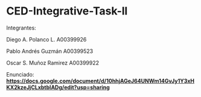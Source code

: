 # CED-Integrative-Task-ll

Integrantes:

Diego A. Polanco L. A00399926

Pablo Andrés Guzmán A00399523

Oscar S. Muñoz Ramirez A00399922

Enunciado:
**https://docs.google.com/document/d/10hhjAGeJ64UNWm14GvJy1Y3xHKX2kzeJjCLxbtblADg/edit?usp=sharing**
